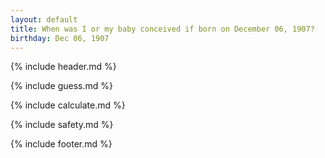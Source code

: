 ```yaml
---
layout: default
title: When was I or my baby conceived if born on December 06, 1907?
birthday: Dec 06, 1907
---
```


{% include header.md %}

{% include guess.md %}

{% include calculate.md %}

{% include safety.md %}

{% include footer.md %}



